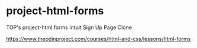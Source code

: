 # project-html-forms
TOP's project-html forms
Intuit Sign Up Page Clone

https://www.theodinproject.com/courses/html-and-css/lessons/html-forms
